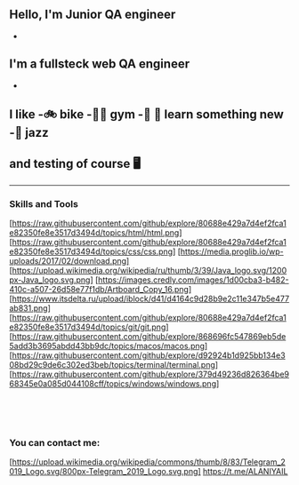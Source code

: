 ## Hello, I'm Junior QA engineer
-
## I'm a fullsteck web QA engineer
-
I like
-:bike: bike
-:weight_lifting_woman: gym
-:book: :mag_right: learn something new
-:saxophone: jazz
-
and testing of course :desktop_computer:
-
---
### Skills and Tools
[https://raw.githubusercontent.com/github/explore/80688e429a7d4ef2fca1e82350fe8e3517d3494d/topics/html/html.png]
[https://raw.githubusercontent.com/github/explore/80688e429a7d4ef2fca1e82350fe8e3517d3494d/topics/css/css.png]
[https://media.proglib.io/wp-uploads/2017/02/download.png]
[https://upload.wikimedia.org/wikipedia/ru/thumb/3/39/Java_logo.svg/1200px-Java_logo.svg.png]
[https://images.credly.com/images/1d00cba3-b482-410c-a507-26d58e77f1db/Artboard_Copy_16.png]
[https://www.itsdelta.ru/upload/iblock/d41/d4164c9d28b9e2c11e347b5e477ab831.png]
[https://raw.githubusercontent.com/github/explore/80688e429a7d4ef2fca1e82350fe8e3517d3494d/topics/git/git.png]
[https://raw.githubusercontent.com/github/explore/868696fc547869eb5de5add3b3695abdd43bb9dc/topics/macos/macos.png]
[https://raw.githubusercontent.com/github/explore/d92924b1d925bb134e308bd29c9de6c302ed3beb/topics/terminal/terminal.png]
[https://raw.githubusercontent.com/github/explore/379d49236d826364be968345e0a085d044108cff/topics/windows/windows.png]

<br />
<br />
<br />

### You can contact me:
[https://upload.wikimedia.org/wikipedia/commons/thumb/2/21/VK.com-logo.svg/640px-VK.com-logo.svg.png]: https://vk.com/feed 
[https://upload.wikimedia.org/wikipedia/commons/thumb/8/83/Telegram_2019_Logo.svg/800px-Telegram_2019_Logo.svg.png] https://t.me/ALANIYAIL